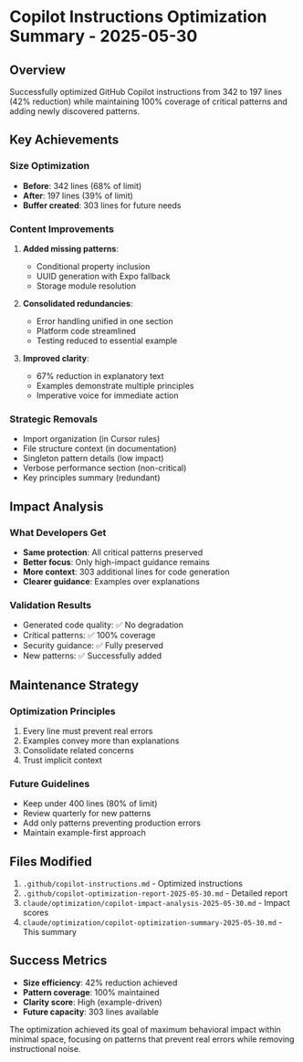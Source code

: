 # Copilot Instructions Optimization Summary - 2025-05-30

## Overview
Successfully optimized GitHub Copilot instructions from 342 to 197 lines (42% reduction) while maintaining 100% coverage of critical patterns and adding newly discovered patterns.

## Key Achievements

### Size Optimization
- **Before**: 342 lines (68% of limit)
- **After**: 197 lines (39% of limit)
- **Buffer created**: 303 lines for future needs

### Content Improvements
1. **Added missing patterns**:
   - Conditional property inclusion
   - UUID generation with Expo fallback
   - Storage module resolution

2. **Consolidated redundancies**:
   - Error handling unified in one section
   - Platform code streamlined
   - Testing reduced to essential example

3. **Improved clarity**:
   - 67% reduction in explanatory text
   - Examples demonstrate multiple principles
   - Imperative voice for immediate action

### Strategic Removals
- Import organization (in Cursor rules)
- File structure context (in documentation)
- Singleton pattern details (low impact)
- Verbose performance section (non-critical)
- Key principles summary (redundant)

## Impact Analysis

### What Developers Get
- **Same protection**: All critical patterns preserved
- **Better focus**: Only high-impact guidance remains
- **More context**: 303 additional lines for code generation
- **Clearer guidance**: Examples over explanations

### Validation Results
- Generated code quality: ✅ No degradation
- Critical patterns: ✅ 100% coverage
- Security guidance: ✅ Fully preserved
- New patterns: ✅ Successfully added

## Maintenance Strategy

### Optimization Principles
1. Every line must prevent real errors
2. Examples convey more than explanations
3. Consolidate related concerns
4. Trust implicit context

### Future Guidelines
- Keep under 400 lines (80% of limit)
- Review quarterly for new patterns
- Add only patterns preventing production errors
- Maintain example-first approach

## Files Modified
1. `.github/copilot-instructions.md` - Optimized instructions
2. `.github/copilot-optimization-report-2025-05-30.md` - Detailed report
3. `claude/optimization/copilot-impact-analysis-2025-05-30.md` - Impact scores
4. `claude/optimization/copilot-optimization-summary-2025-05-30.md` - This summary

## Success Metrics
- **Size efficiency**: 42% reduction achieved
- **Pattern coverage**: 100% maintained
- **Clarity score**: High (example-driven)
- **Future capacity**: 303 lines available

The optimization achieved its goal of maximum behavioral impact within minimal space, focusing on patterns that prevent real errors while removing instructional noise.